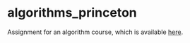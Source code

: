 # algorithms_princeton
Assignment for an algorithm course, which is available [here](https://algs4.cs.princeton.edu/home/).
